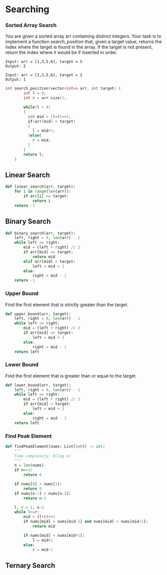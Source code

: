 # Searching

### Sorted Array Search

You are given a sorted array arr containing distinct integers. Your task is to implement a function search_position that, given a target value, returns the index where the 
target is found in the array. If the target is not present, return the index where it would be if inserted in order.

```text
Input: arr = [1,3,5,6], target = 5
Output: 2
```

```text
Input: arr = [1,3,5,6], target = 2
Output: 1
```

```cpp
int search_position(vector<int>& arr, int target) {
        int l = 0;
        int r = arr.size();

        while(l < r)
        {
          int mid = (l+r)>>1;
          if(arr[mid] < target)
          {
            l = mid+1;
          }else{
            r = mid;
          }
        }
        return l; 
    }
```
## Linear Search

```python
def linear_search(arr, target):
    for i in range(len(arr)):
        if arr[i] == target:
            return i
    return -1
```

## Binary Search

```python
def binary_search(arr, target):
    left, right = 0, len(arr) - 1
    while left <= right:
        mid = (left + right) // 2
        if arr[mid] == target:
            return mid
        elif arr[mid] < target:
            left = mid + 1
        else:
            right = mid - 1
    return -1
```

### Upper Bound

Find the first element that is strictly greater than the target.

```python
def upper_bound(arr, target):
    left, right = 0, len(arr) - 1
    while left <= right:
        mid = (left + right) // 2
        if arr[mid] <= target:
            left = mid + 1
        else:
            right = mid - 1
    return left
```

### Lower Bound

Find the first element that is greater than or equal to the target.

```python
def lower_bound(arr, target):
    left, right = 0, len(arr) - 1
    while left <= right:
        mid = (left + right) // 2
        if arr[mid] < target:
            left = mid + 1
        else:
            right = mid - 1
    return left
```

### Find Peak Element

```python
def findPeakElement(nums: List[int]) -> int:
    """
    Time complexity: O(log n)
    """
    n = len(nums)
    if n==1:
        return 0

    if nums[0] > nums[1]:
        return 0
    if nums[n-1] > nums[n-2]:
        return n-1

    l, r = 1, n-2
    while l<=r:
        mid = (l+r)>>1
        if nums[mid] > nums[mid-1] and nums[mid] > nums[mid+1]:
            return mid

        if nums[mid] < nums[mid+1]:
            l = mid+1
        else:
            r = mid-1
```

## Ternary Search


